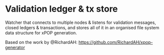 # Validation ledger & tx store

Watcher that connects to multiple nodes & listens for validation messages, closed ledgers & transactions, and stores all of it in an organised file system data structure for xPOP 
generation.

Based on the work by @RichardAH: https://github.com/RichardAH/xpop-generator

